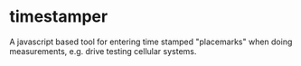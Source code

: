 # timestamper
A javascript based tool for entering time stamped "placemarks" when doing measurements, e.g. drive testing cellular systems.
